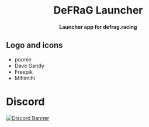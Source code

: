 <h1 align="center">
    <br>
    DeFRaG Launcher
    <br>
</h1>

<h4 align="center">Launcher app for defrag.racing</h4>

## Logo and icons
* poonie
* Dave Gandy
* Freepik
* Mihimihi

# Discord
[![Discord Banner](https://discordapp.com/api/guilds/751483934034100274/widget.png?style=banner2)](https://discord.com/invite/ZG4dKNVQJu)
